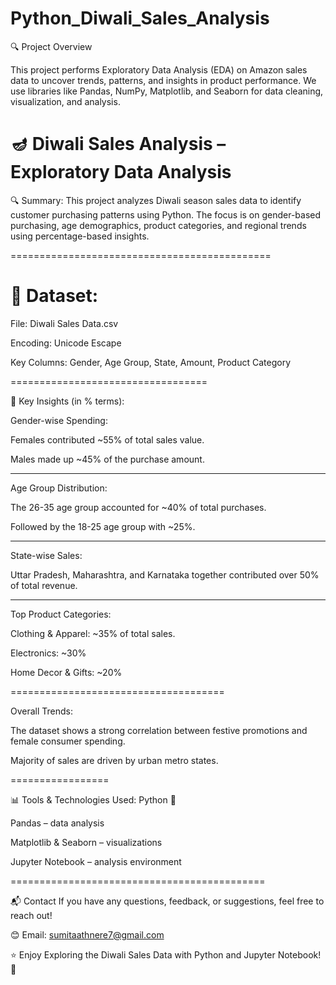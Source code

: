# Python_Diwali_Sales_Analysis

🔍 Project Overview

This project performs Exploratory Data Analysis (EDA) on Amazon sales data to uncover trends, patterns, and insights in product performance. We use libraries like Pandas, NumPy, Matplotlib, and Seaborn for data cleaning, visualization, and analysis.


🪔 Diwali Sales Analysis – Exploratory Data Analysis
=
🔍 Summary:
This project analyzes Diwali season sales data to identify customer purchasing patterns using Python. The focus is on gender-based purchasing, age demographics, product categories, and regional trends using percentage-based insights.

=============================================

📁 Dataset:
=
File: Diwali Sales Data.csv

Encoding: Unicode Escape

Key Columns: Gender, Age Group, State, Amount, Product Category

==================================

📌 Key Insights (in % terms):

Gender-wise Spending:

Females contributed ~55% of total sales value.

Males made up ~45% of the purchase amount.

------------------------

Age Group Distribution:

The 26-35 age group accounted for ~40% of total purchases.

Followed by the 18-25 age group with ~25%.

--------------------------------

State-wise Sales:

Uttar Pradesh, Maharashtra, and Karnataka together contributed over 50% of total revenue.

-----------------------------

Top Product Categories:

Clothing & Apparel: ~35% of total sales.

Electronics: ~30%

Home Decor & Gifts: ~20%

=====================================

Overall Trends:

The dataset shows a strong correlation between festive promotions and female consumer spending.

Majority of sales are driven by urban metro states.

=================

📊 Tools & Technologies Used:
Python 🐍

Pandas – data analysis

Matplotlib & Seaborn – visualizations

Jupyter Notebook – analysis environment

============================================

📬 Contact If you have any questions, feedback, or suggestions, feel free to reach out! 

😊 Email: sumitaathnere7@gmail.com

⭐ Enjoy Exploring the Diwali Sales Data with Python and Jupyter Notebook! 🚀
